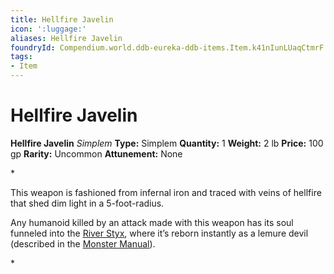 ```yaml
---
title: Hellfire Javelin
icon: ':luggage:'
aliases: Hellfire Javelin
foundryId: Compendium.world.ddb-eureka-ddb-items.Item.k41nIunLUaqCtmrF
tags:
- Item
---
```


# Hellfire Javelin

**Hellfire Javelin**
_Simplem_
**Type:** Simplem
**Quantity:** 1
**Weight:** 2 lb
**Price:** 100 gp
**Rarity:** Uncommon
**Attunement:** None

*<p>This weapon is fashioned from infernal iron and traced with veins of hellfire that shed dim light in a 5-foot-radius.

Any humanoid killed by an attack made with this weapon has its soul funneled into the <a href="https://www.dndbeyond.com/sources/bgdia/avernus#RiverStyx">River Styx</a>, where it’s reborn instantly as a lemure devil (described in the <a href="https://www.dndbeyond.com/sources/mm">Monster Manual</a>).</p>*
